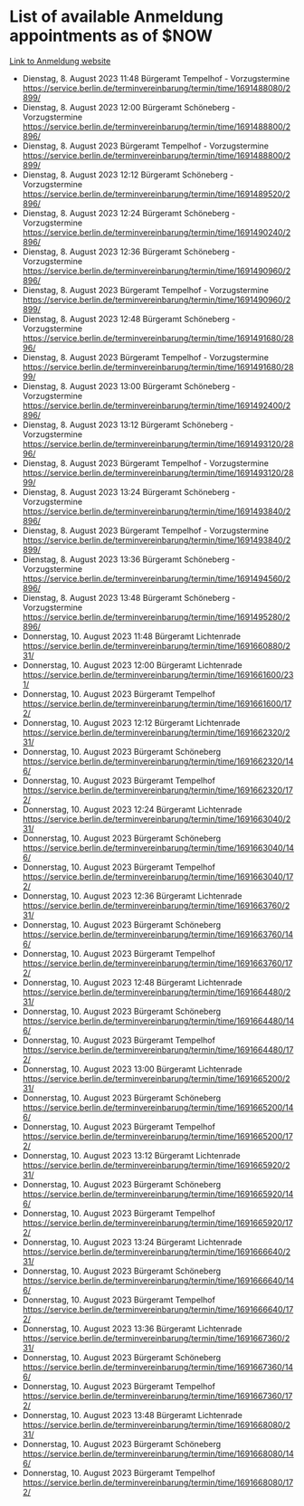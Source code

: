 # List of available Anmeldung appointments as of $NOW
[Link to Anmeldung website](https://service.berlin.de/terminvereinbarung/termin/tag.php?termin=1&anliegen[]=120686&dienstleisterlist=122210,122217,327316,122219,327312,122227,327314,122231,327346,122243,327348,122254,122252,329742,122260,329745,122262,329748,122271,327278,122273,327274,122277,327276,330436,122280,327294,122282,327290,122284,327292,122291,327270,122285,327266,122286,327264,122296,327268,150230,329760,122297,327286,122294,327284,122312,329763,122314,329775,122304,327330,122311,327334,122309,327332,317869,122281,327352,122279,329772,122283,122276,327324,122274,327326,122267,329766,122246,327318,122251,327320,122257,327322,122208,327298,122226,327300&herkunft=http%3A%2F%2Fservice.berlin.de%2Fdienstleistung%2F120686%2F)
- Dienstag, 8. August 2023 11:48 Bürgeramt Tempelhof - Vorzugstermine https://service.berlin.de/terminvereinbarung/termin/time/1691488080/2899/
- Dienstag, 8. August 2023 12:00 Bürgeramt Schöneberg - Vorzugstermine https://service.berlin.de/terminvereinbarung/termin/time/1691488800/2896/
- Dienstag, 8. August 2023  Bürgeramt Tempelhof - Vorzugstermine https://service.berlin.de/terminvereinbarung/termin/time/1691488800/2899/
- Dienstag, 8. August 2023 12:12 Bürgeramt Schöneberg - Vorzugstermine https://service.berlin.de/terminvereinbarung/termin/time/1691489520/2896/
- Dienstag, 8. August 2023 12:24 Bürgeramt Schöneberg - Vorzugstermine https://service.berlin.de/terminvereinbarung/termin/time/1691490240/2896/
- Dienstag, 8. August 2023 12:36 Bürgeramt Schöneberg - Vorzugstermine https://service.berlin.de/terminvereinbarung/termin/time/1691490960/2896/
- Dienstag, 8. August 2023  Bürgeramt Tempelhof - Vorzugstermine https://service.berlin.de/terminvereinbarung/termin/time/1691490960/2899/
- Dienstag, 8. August 2023 12:48 Bürgeramt Schöneberg - Vorzugstermine https://service.berlin.de/terminvereinbarung/termin/time/1691491680/2896/
- Dienstag, 8. August 2023  Bürgeramt Tempelhof - Vorzugstermine https://service.berlin.de/terminvereinbarung/termin/time/1691491680/2899/
- Dienstag, 8. August 2023 13:00 Bürgeramt Schöneberg - Vorzugstermine https://service.berlin.de/terminvereinbarung/termin/time/1691492400/2896/
- Dienstag, 8. August 2023 13:12 Bürgeramt Schöneberg - Vorzugstermine https://service.berlin.de/terminvereinbarung/termin/time/1691493120/2896/
- Dienstag, 8. August 2023  Bürgeramt Tempelhof - Vorzugstermine https://service.berlin.de/terminvereinbarung/termin/time/1691493120/2899/
- Dienstag, 8. August 2023 13:24 Bürgeramt Schöneberg - Vorzugstermine https://service.berlin.de/terminvereinbarung/termin/time/1691493840/2896/
- Dienstag, 8. August 2023  Bürgeramt Tempelhof - Vorzugstermine https://service.berlin.de/terminvereinbarung/termin/time/1691493840/2899/
- Dienstag, 8. August 2023 13:36 Bürgeramt Schöneberg - Vorzugstermine https://service.berlin.de/terminvereinbarung/termin/time/1691494560/2896/
- Dienstag, 8. August 2023 13:48 Bürgeramt Schöneberg - Vorzugstermine https://service.berlin.de/terminvereinbarung/termin/time/1691495280/2896/
- Donnerstag, 10. August 2023 11:48 Bürgeramt Lichtenrade https://service.berlin.de/terminvereinbarung/termin/time/1691660880/231/
- Donnerstag, 10. August 2023 12:00 Bürgeramt Lichtenrade https://service.berlin.de/terminvereinbarung/termin/time/1691661600/231/
- Donnerstag, 10. August 2023  Bürgeramt Tempelhof https://service.berlin.de/terminvereinbarung/termin/time/1691661600/172/
- Donnerstag, 10. August 2023 12:12 Bürgeramt Lichtenrade https://service.berlin.de/terminvereinbarung/termin/time/1691662320/231/
- Donnerstag, 10. August 2023  Bürgeramt Schöneberg https://service.berlin.de/terminvereinbarung/termin/time/1691662320/146/
- Donnerstag, 10. August 2023  Bürgeramt Tempelhof https://service.berlin.de/terminvereinbarung/termin/time/1691662320/172/
- Donnerstag, 10. August 2023 12:24 Bürgeramt Lichtenrade https://service.berlin.de/terminvereinbarung/termin/time/1691663040/231/
- Donnerstag, 10. August 2023  Bürgeramt Schöneberg https://service.berlin.de/terminvereinbarung/termin/time/1691663040/146/
- Donnerstag, 10. August 2023  Bürgeramt Tempelhof https://service.berlin.de/terminvereinbarung/termin/time/1691663040/172/
- Donnerstag, 10. August 2023 12:36 Bürgeramt Lichtenrade https://service.berlin.de/terminvereinbarung/termin/time/1691663760/231/
- Donnerstag, 10. August 2023  Bürgeramt Schöneberg https://service.berlin.de/terminvereinbarung/termin/time/1691663760/146/
- Donnerstag, 10. August 2023  Bürgeramt Tempelhof https://service.berlin.de/terminvereinbarung/termin/time/1691663760/172/
- Donnerstag, 10. August 2023 12:48 Bürgeramt Lichtenrade https://service.berlin.de/terminvereinbarung/termin/time/1691664480/231/
- Donnerstag, 10. August 2023  Bürgeramt Schöneberg https://service.berlin.de/terminvereinbarung/termin/time/1691664480/146/
- Donnerstag, 10. August 2023  Bürgeramt Tempelhof https://service.berlin.de/terminvereinbarung/termin/time/1691664480/172/
- Donnerstag, 10. August 2023 13:00 Bürgeramt Lichtenrade https://service.berlin.de/terminvereinbarung/termin/time/1691665200/231/
- Donnerstag, 10. August 2023  Bürgeramt Schöneberg https://service.berlin.de/terminvereinbarung/termin/time/1691665200/146/
- Donnerstag, 10. August 2023  Bürgeramt Tempelhof https://service.berlin.de/terminvereinbarung/termin/time/1691665200/172/
- Donnerstag, 10. August 2023 13:12 Bürgeramt Lichtenrade https://service.berlin.de/terminvereinbarung/termin/time/1691665920/231/
- Donnerstag, 10. August 2023  Bürgeramt Schöneberg https://service.berlin.de/terminvereinbarung/termin/time/1691665920/146/
- Donnerstag, 10. August 2023  Bürgeramt Tempelhof https://service.berlin.de/terminvereinbarung/termin/time/1691665920/172/
- Donnerstag, 10. August 2023 13:24 Bürgeramt Lichtenrade https://service.berlin.de/terminvereinbarung/termin/time/1691666640/231/
- Donnerstag, 10. August 2023  Bürgeramt Schöneberg https://service.berlin.de/terminvereinbarung/termin/time/1691666640/146/
- Donnerstag, 10. August 2023  Bürgeramt Tempelhof https://service.berlin.de/terminvereinbarung/termin/time/1691666640/172/
- Donnerstag, 10. August 2023 13:36 Bürgeramt Lichtenrade https://service.berlin.de/terminvereinbarung/termin/time/1691667360/231/
- Donnerstag, 10. August 2023  Bürgeramt Schöneberg https://service.berlin.de/terminvereinbarung/termin/time/1691667360/146/
- Donnerstag, 10. August 2023  Bürgeramt Tempelhof https://service.berlin.de/terminvereinbarung/termin/time/1691667360/172/
- Donnerstag, 10. August 2023 13:48 Bürgeramt Lichtenrade https://service.berlin.de/terminvereinbarung/termin/time/1691668080/231/
- Donnerstag, 10. August 2023  Bürgeramt Schöneberg https://service.berlin.de/terminvereinbarung/termin/time/1691668080/146/
- Donnerstag, 10. August 2023  Bürgeramt Tempelhof https://service.berlin.de/terminvereinbarung/termin/time/1691668080/172/

